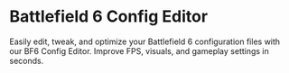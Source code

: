 # Battlefield 6 Config Editor

Easily edit, tweak, and optimize your Battlefield 6 configuration files with our BF6 Config Editor. Improve FPS, visuals, and gameplay settings in seconds.
